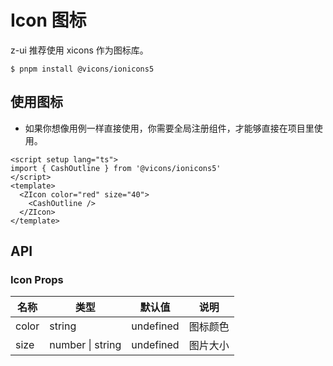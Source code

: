 # Icon 图标

z-ui 推荐使用 xicons 作为图标库。

```
$ pnpm install @vicons/ionicons5
```

## 使用图标

- 如果你想像用例一样直接使用，你需要全局注册组件，才能够直接在项目里使用。

<script setup lang="ts">
import { CashOutline } from '@vicons/ionicons5'
</script>
<z-icon color="red" size="40">
  <CashOutline/>
</z-icon>

<z-icon color="green" size="40">
  <CashOutline/>
</z-icon>
<z-icon color="blue" size="40">
  <CashOutline/>
</z-icon>
<div>

<z-icon color="red" size="60">
  <CashOutline/>
</z-icon>

<z-icon color="green" size="60">
  <CashOutline/>
</z-icon>

<z-icon color="blue" size="60">
  <CashOutline/>
</z-icon>
</div>

```vue
<script setup lang="ts">
import { CashOutline } from '@vicons/ionicons5'
</script>
<template>
  <ZIcon color="red" size="40">
    <CashOutline />
  </ZIcon>
</template>
```

## API

### Icon Props

| 名称  | 类型             | 默认值    | 说明     |
| ----- | ---------------- | --------- | -------- |
| color | string           | undefined | 图标颜色 |
| size  | number \| string | undefined | 图片大小 |
